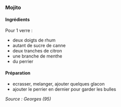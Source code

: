 ### Mojito

#### Ingrédients
Pour 1 verre : 
- deux doigts de rhum
- autant de sucre de canne
- deux tranches de citron
- une branche de menthe
- du perrier

#### Préparation
- ecrasser, melanger, ajouter quelques glacon
- ajouter le perrier en dernier pour garder les bulles


*Source : Georges (95)*
